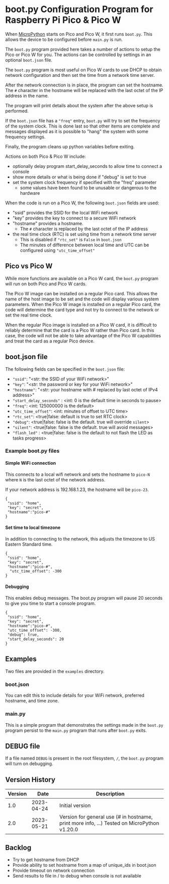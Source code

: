 # boot.py Configuration Program for Raspberry Pi Pico & Pico W

When [MicroPython](https://micropython.org/) starts on Pico and Pico W, it
first runs `boot.py`.  This allows the device to be configured before
`main.py` is run.

The `boot.py` program provided here takes a number of actions to 
setup the Pico or Pico W for you.  The actions can be controlled by
settings in an optional `boot.json` file.

The `boot.py` program is most useful on Pico W cards to use 
DHCP to obtain network configuration and then set the time from a 
network time server.

After the network connection is in place, the program can set 
the hostname.  The `#` character in the hostname will be
replaced with the last octet of the IP address in the name.

The program will print details about the system after the above setup is 
performed.

If the `boot.json` file has a `"freq"` entry, `boot.py` will
try to set the frequency of the system clock.  This is done last so 
that other items are complete and messages displayed as it is possible
to "hang" the system with some frequency settings.

Finally, the program cleans up python variables before exiting.

Actions on both Pico & Pico W include:

* optionally delay program start_delay_seconds to allow time to connect a console
* show more details or what is being done if "debug" is set to true
* set the system clock frequency if specified with the "freq" parameter
  * some values have been found to be unusable or dangerous to the hardware

When the code is run on a Pico W, the following `boot.json` fields are used:

* "ssid" provides the SSID for the local WiFi network
* "key" provides the key to connect to a secure WiFi network
* "hostname" provides a hostname.
  * The `#` character is replaced by the last octet of the IP address
* the real time clock (RTC) is set using time from a network time server
  * This is disabled if `"rtc_set"` is `False` in `boot.json`
  * The minutes of difference between local time and UTC can be configured using `"utc_time_offset"`

## Pico vs Pico W

While more functions are available on a Pico W card, the `boot.py` program
will run on both Pico and Pico W cards.

The Pico W image can be installed on a regular Pico card.  This allows the
name of the host image to be set and the code will display various system 
parameters.  When the Pico W image is installed on a regular Pico card, the code will determine
the card type and not try to connect to the network or set the real time clock. 

When the regular Pico image is installed on a Pico W card, it is difficult
to reliably determine that the card is a Pico W rather than Pico card.  In this case, 
the code will not be able to take advantage of the Pico W capabilities and treat
the card as a regular Pico device.

## boot.json file

The following fields can be specified in the `boot.json` file:

* `"ssid"`: "\<str: the SSID of your WiFi network>"
* `"key"`: "\<str: the password or key for your WiFi network>"
* `"hostname"`: "\<str: your hostname with # replaced by last octet of IPv4 address>"
* `"start_delay_seconds"` : \<int: 0 is the default time in seconds to pause>
* `"freq"`: \<int: 125000000 is the default>
* `"utc_time_offset"`: \<int: minutes of offset to UTC time>
* `"rtc_set"`: \<true|false: default is true to set RTC clock>
* `"debug"`: \<true|false: false is the default.  true will override `silent`>
* `"silent"`: \<true|false: false is the default.  true will avoid messages>
* `"flash_led"` : \<true|false: false is the default to not flash the LED as tasks progress> 

  
### Example boot.py files

#### Simple WiFi connection

This connects to a local wifi network and sets the hostname to `pico-N` where `N` is the last
octet of the network address.

If your network address is 192.168.1.23, the hostname will be `pico-23`.

```
{
 "ssid": "home",
 "key": "secret",
 "hostname":"pico-#"
}
```

#### Set time to local timezone

In addition to connecting to the network, this adjusts the timezone to US Eastern Standard time.

```
{
 "ssid": "home",
 "key": "secret",
 "hostname":"pico-#",
  "utc_time_offset": -300
}
```

#### Debugging

This enables debug messages.
The boot.py program will pause 20 seconds to give you time to start a console program.
```
{
 "ssid": "home",
 "key": "secret",
 "hostname":"pico-#",
 "utc_time_offset": -300,
 "debug": true,
 "start_delay_seconds": 20
}
```

## Examples

Two files are provided in the `examples` directory.

### boot.json

You can edit this to include details for your WiFi network, preferred hostname, and time zone.

### main.py

This is a simple program that demonstrates the settings made in the `boot.py` program
persist to the `main.py` program that runs after `boot.py` exits.

## DEBUG file

If a file named `DEBUG` is present in the root filesystem, `/`, the `boot.py` program
will turn on debugging.

## Version History

| Version  | Date | Description |
| -------- | ---- | ----------- |
| 1.0 | 2023-04-24 | Initial version |
| 2.0 | 2023-05-21 | Version for general use (# in hostname, print more info, ...)  Tested on MicroPython v1.20.0 |

## Backlog

* Try to get hostname from DHCP
* Provide ability to set hostname from a map of unique_ids in boot.json
* Provide timeout on network connection
* Send results to file in / to debug when console is not available
